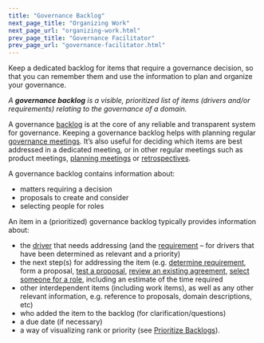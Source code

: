 ```yaml
---
title: "Governance Backlog"
next_page_title: "Organizing Work"
next_page_url: "organizing-work.html"
prev_page_title: "Governance Facilitator"
prev_page_url: "governance-facilitator.html"
---
```



<div class="card summary"><div class="card-body">Keep a dedicated backlog for items that require a governance decision, so that you can remember them and use the information to plan and organize your governance.
</div></div>

_A **governance backlog** is a visible, prioritized list of items (drivers and/or requirements) relating to the governance of a domain._

A governance <a href="glossary.html#entry-backlog" class="glossary-tooltip" data-toggle="tooltip" title="Backlog: A list of (often prioritized) uncompleted work items (typically a deliverable, requirement or a driver) that need to be addressed.">backlog</a> is at the core of any reliable and transparent system for governance. Keeping a governance backlog helps with planning regular [governance meetings](governance-meeting.html). It’s also useful for deciding which items are best addressed in a dedicated meeting, or in other regular meetings such as product meetings, [planning meetings](planning-and-review-meetings.html) or [retrospectives](retrospective.html).

A governance backlog contains information about:

-   matters requiring a decision
-   proposals to create and consider
-   selecting people for roles

An item in a (prioritized) governance backlog typically provides information about: 

- the <a href="glossary.html#entry-organizational-driver" class="glossary-tooltip" data-toggle="tooltip" title="Organizational Driver: Any situation where the organization&#x27;s members have a motive to respond because they anticipate that doing so would be beneficial for the organization (by helping to generate value, eliminate waste or avoid undesirable risks or consequences).">driver</a> that needs addressing (and the <a href="glossary.html#entry-requirement" class="glossary-tooltip" data-toggle="tooltip" title="Requirement: A need or desire considered necessary to fulfill to respond to an organizational driver, adequately or as a suitable incremental next step.">requirement</a> – for drivers that have been determined as relevant and a priority)
- the next step(s) for addressing the item (e.g. [determine requirement](determine-requirements.html), form a proposal, [test a proposal](consent-decision-making.html), [review an existing agreement](evaluate-and-evolve-agreements.html), [select someone for a role](role-selection.html), including an estimate of the time required
- other interdependent items (including work items), as well as any other relevant information, e.g. reference to proposals, domain descriptions, etc)
- who added the item to the backlog (for clarification/questions)
- a due date (if necessary)
- a way of visualizing rank or priority (see [Prioritize Backlogs](prioritize-backlogs.html)).

